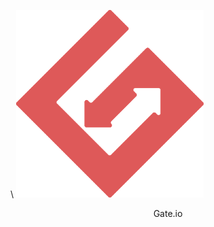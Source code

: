 \\
[![Gate.io](/assets/token/gate-150x150@2x.png)](https://www.gate.io/trade/eosdac_usdt)
<center>Gate.io</center>
